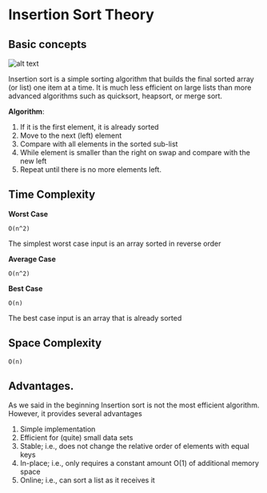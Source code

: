 # Insertion Sort Theory

## Basic concepts

![alt text](http://www.geeksforgeeks.org/wp-content/uploads/gq/2013/03/insertion-sort.png "Insertion Sort")

Insertion sort is a simple sorting algorithm that builds the final sorted array (or list) one item at a time. 
It is much less efficient on large lists than more advanced algorithms such as quicksort, heapsort, or merge sort.


**Algorithm**:
1) If it is the first element, it is already sorted
2) Move to the next (left) element
3) Compare with all elements in the sorted sub-list
4) While element is smaller than the right on swap and compare with the new left
5) Repeat until there is no more elements left.

## Time Complexity

**Worst Case**

`O(n^2)`

The simplest worst case input is an array sorted in reverse order

**Average Case**

`O(n^2)`

**Best Case**

`O(n)`

The best case input is an array that is already sorted

## Space Complexity

`O(n)`

##  Advantages.

As we said in the beginning Insertion sort is not the most efficient algorithm. However, it provides several advantages

1) Simple implementation
2) Efficient for (quite) small data sets
3) Stable; i.e., does not change the relative order of elements with equal keys
4) In-place; i.e., only requires a constant amount O(1) of additional memory space
5) Online; i.e., can sort a list as it receives it




